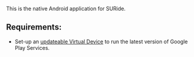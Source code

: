 This is the native Android application for SURide.

## Requirements:
* Set-up an [updateable Virtual Device](https://stackoverflow.com/a/48934272/8214875) to run the latest version of Google Play Services.